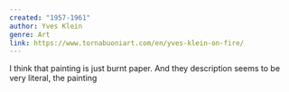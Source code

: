 ```yaml
---
created: "1957-1961"
author: Yves Klein
genre: Art
link: https://www.tornabuoniart.com/en/yves-klein-on-fire/
---
```


I think that painting is just burnt paper. And they description seems to be very literal, the painting 